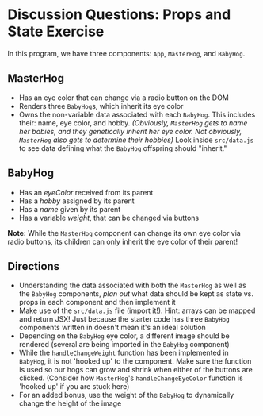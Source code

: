 # Discussion Questions: Props and State Exercise

In this program, we have three components: `App`, `MasterHog`, and `BabyHog`.

## MasterHog

- Has an eye color that can change via a radio button on the DOM
- Renders three `BabyHog`s, which inherit its eye color
- Owns the non-variable data associated with each `BabyHog`. This includes
  their: name, eye color, and hobby. _(Obviously, `MasterHog` gets to name her
  babies, and they genetically inherit her eye color. Not obviously, `MasterHog`
  also gets to determine their hobbies)_ Look inside `src/data.js` to see data
  defining what the `BabyHog` offspring should "inherit."

## BabyHog

- Has an _eyeColor_ received from its parent
- Has a _hobby_ assigned by its parent
- Has a _name_ given by its parent
- Has a variable _weight_, that can be changed via buttons

**Note:** While the `MasterHog` component can change its own eye color via radio
buttons, its children can only inherit the eye color of their parent!

## Directions

- Understanding the data associated with both the `MasterHog` as well as the
  `BabyHog` components, _plan out_ what data should be kept as state vs. props
  in each component and then implement it
- Make use of the `src/data.js` file (import it!). Hint: arrays can be mapped and
  return JSX! Just because the starter code has three `BabyHog` components
  written in doesn't mean it's an ideal solution
- Depending on the `BabyHog` eye color, a different image should be rendered
  (several are being imported in the `BabyHog` component)
- While the `handleChangeWeight` function has been implemented in `BabyHog`, it
  is not 'hooked up' to the component. Make sure the function is used so our
  hogs can grow and shrink when either of the buttons are clicked. (Consider how
  `MasterHog`'s `handleChangeEyeColor` function is 'hooked up' if you are stuck
  here)
- For an added bonus, use the weight of the `BabyHog` to dynamically change the
  height of the image
